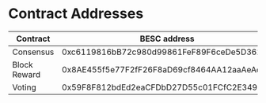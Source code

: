 # Contract Addresses

| Contract     | BESC address                               | Testnet address                            |
| ------------ | ------------------------------------------ | ------------------------------------------ |
| Consensus    | 0xc6119816bB72c980d99861FeF89F6ceDe5D362A5 | 0x9A9BEbB3F33De6b742249Bdb7A2a00e31087aa42 |
| Block Reward | 0x8AE455f5e77F2fF26F8aD69cf8464AA12aaAeAd8 | 0xaA0e67168a33Ac745AB514C51b37fC6F4B6Cd5c5 |
| Voting       | 0x59F8F812bdEd2eaCFDbD27D55c01FCfC2E349E8b | 0x615380092B787862dE4A7c89899130927ff7FCF1 |
